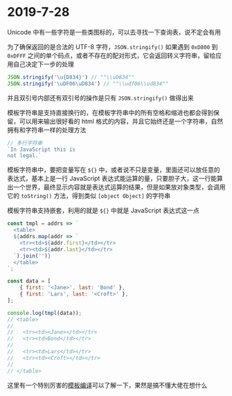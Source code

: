 # 2019-7-28

Unicode 中有一些字符是一些类图标的，可以去寻找一下查询表，说不定会有用

为了确保返回的是合法的 UTF-8 字符，`JSON.stringify()` 如果遇到 `0xD800` 到 `0xDFFF` 之间的单个码点，或者不存在的配对形式，它会返回转义字符串，留给应用自己决定下一步的处理

```JavaScript
JSON.stringify('\u{D834}') // ""\\uD834""
JSON.stringify('\uDF06\uD834') // ""\\udf06\\ud834""
```

并且双引号内部还有双引号的操作是只有 `JSON.stringify()` 做得出来

模板字符串是支持直接换行的，在模板字符串中的所有空格和缩进也都会得到保留，可以用来输出很好看的 html 格式的内容，并且它始终还是一个字符串，自然拥有和字符串一样的处理方法

```JavaScript
// 多行字符串
`In JavaScript this is
not legal.`
```

模板字符串中，要把变量写在 `${}` 中，或者说不只是变量，里面还可以放任意的表达式，基本上是一行 JavaScript 表达式能运算的量，只要胆子大，这一行能算出一个世界，最终显示内容就是表达式运算的结果，但是如果放对象类型，会调用它的 `toString()` 方法，得到类似 `[object Object]` 的字符串

模板字符串支持嵌套，利用的就是 `${}` 中就是 JavaScript 表达式这一点

```JavaScript
const tmpl = addrs => `
  <table>
  ${addrs.map(addr => `
    <tr><td>${addr.first}</td></tr>
    <tr><td>${addr.last}</td></tr>
  `).join('')}
  </table>
`;

const data = [
    { first: '<Jane>', last: 'Bond' },
    { first: 'Lars', last: '<Croft>' },
];

console.log(tmpl(data));
// <table>
//
//   <tr><td><Jane></td></tr>
//   <tr><td>Bond</td></tr>
//
//   <tr><td>Lars</td></tr>
//   <tr><td><Croft></td></tr>
//
// </table>
```

这里有一个特别厉害的[模板编译](http://es6.ruanyifeng.com/#docs/string#%E5%AE%9E%E4%BE%8B%EF%BC%9A%E6%A8%A1%E6%9D%BF%E7%BC%96%E8%AF%91)可以了解一下，果然是搞不懂大佬在想什么

